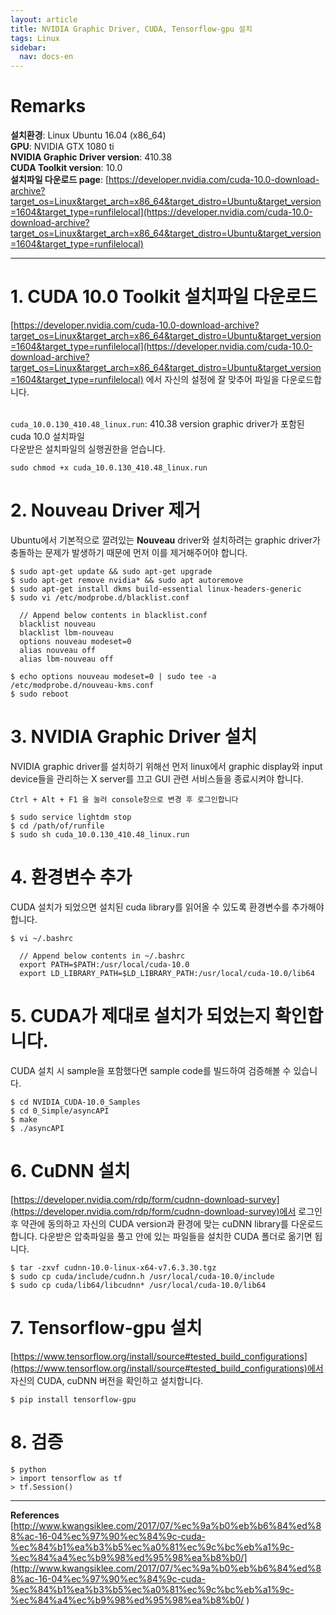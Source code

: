 ```yaml
---
layout: article
title: NVIDIA Graphic Driver, CUDA, Tensorflow-gpu 설치
tags: Linux
sidebar:
  nav: docs-en
---
```


# Remarks
**설치환경**: Linux Ubuntu 16.04 (x86_64) <br>
**GPU**: NVIDIA GTX 1080 ti <br>
**NVIDIA Graphic Driver version**: 410.38 <br>
**CUDA Toolkit version**: 10.0 <br>
**설치파일 다운로드 page**: [https://developer.nvidia.com/cuda-10.0-download-archive?target_os=Linux&target_arch=x86_64&target_distro=Ubuntu&target_version=1604&target_type=runfilelocal](https://developer.nvidia.com/cuda-10.0-download-archive?target_os=Linux&target_arch=x86_64&target_distro=Ubuntu&target_version=1604&target_type=runfilelocal)

<!--more-->

---

# 1. CUDA 10.0 Toolkit 설치파일 다운로드
[https://developer.nvidia.com/cuda-10.0-download-archive?target_os=Linux&target_arch=x86_64&target_distro=Ubuntu&target_version=1604&target_type=runfilelocal](https://developer.nvidia.com/cuda-10.0-download-archive?target_os=Linux&target_arch=x86_64&target_distro=Ubuntu&target_version=1604&target_type=runfilelocal) 에서 자신의 설정에 잘 맞추어 파일을 다운로드합니다. <br> <br>

`cuda_10.0.130_410.48_linux.run`: 410.38 version graphic driver가 포함된 cuda 10.0 설치파일 <br>
다운받은 설치파일의 실행권한을 얻습니다.

    sudo chmod +x cuda_10.0.130_410.48_linux.run


# 2. Nouveau Driver 제거
Ubuntu에서 기본적으로 깔려있는 **Nouveau** driver와 설치하려는 graphic driver가 충돌하는 문제가 발생하기 때문에 먼저 이를 제거해주어야 합니다. <br>

    $ sudo apt-get update && sudo apt-get upgrade
    $ sudo apt-get remove nvidia* && sudo apt autoremove
    $ sudo apt-get install dkms build-essential linux-headers-generic
    $ sudo vi /etc/modprobe.d/blacklist.conf

      // Append below contents in blacklist.conf
      blacklist nouveau
      blacklist lbm-nouveau
      options nouveau modeset=0
      alias nouveau off
      alias lbm-nouveau off

    $ echo options nouveau modeset=0 | sudo tee -a /etc/modprobe.d/nouveau-kms.conf
    $ sudo reboot


# 3. NVIDIA Graphic Driver 설치
NVIDIA graphic driver를 설치하기 위해선 먼저 linux에서 graphic display와 input device들을 관리하는 X server를 끄고 GUI 관련 서비스들을 종료시켜야 합니다. <br>

    Ctrl + Alt + F1 을 눌러 console창으로 변경 후 로그인합니다

    $ sudo service lightdm stop
    $ cd /path/of/runfile
    $ sudo sh cuda_10.0.130_410.48_linux.run


# 4. 환경변수 추가
CUDA 설치가 되었으면 설치된 cuda library를 읽어올 수 있도록 환경변수를 추가해야 합니다.

    $ vi ~/.bashrc

      // Append below contents in ~/.bashrc
      export PATH=$PATH:/usr/local/cuda-10.0
      export LD_LIBRARY_PATH=$LD_LIBRARY_PATH:/usr/local/cuda-10.0/lib64


# 5. CUDA가 제대로 설치가 되었는지 확인합니다.
CUDA 설치 시 sample을 포함했다면 sample code를 빌드하여 검증해볼 수 있습니다.

    $ cd NVIDIA_CUDA-10.0_Samples
    $ cd 0_Simple/asyncAPI
    $ make
    $ ./asyncAPI


# 6. CuDNN 설치
[https://developer.nvidia.com/rdp/form/cudnn-download-survey](https://developer.nvidia.com/rdp/form/cudnn-download-survey)에서 로그인 후 약관에 동의하고 자신의 CUDA version과 환경에 맞는 cuDNN library를 다운로드 합니다. 다운받은 압축파일을 풀고 안에 있는 파일들을 설치한 CUDA 폴더로 옮기면 됩니다.

    $ tar -zxvf cudnn-10.0-linux-x64-v7.6.3.30.tgz
    $ sudo cp cuda/include/cudnn.h /usr/local/cuda-10.0/include
    $ sudo cp cuda/lib64/libcudnn* /usr/local/cuda-10.0/lib64

# 7. Tensorflow-gpu 설치
[https://www.tensorflow.org/install/source#tested_build_configurations](https://www.tensorflow.org/install/source#tested_build_configurations)에서 자신의 CUDA, cuDNN 버전을 확인하고 설치합니다.

    $ pip install tensorflow-gpu


# 8. 검증

    $ python
    > import tensorflow as tf
    > tf.Session()

---

**References**
[http://www.kwangsiklee.com/2017/07/%ec%9a%b0%eb%b6%84%ed%88%ac-16-04%ec%97%90%ec%84%9c-cuda-%ec%84%b1%ea%b3%b5%ec%a0%81%ec%9c%bc%eb%a1%9c-%ec%84%a4%ec%b9%98%ed%95%98%ea%b8%b0/](http://www.kwangsiklee.com/2017/07/%ec%9a%b0%eb%b6%84%ed%88%ac-16-04%ec%97%90%ec%84%9c-cuda-%ec%84%b1%ea%b3%b5%ec%a0%81%ec%9c%bc%eb%a1%9c-%ec%84%a4%ec%b9%98%ed%95%98%ea%b8%b0/
  )

